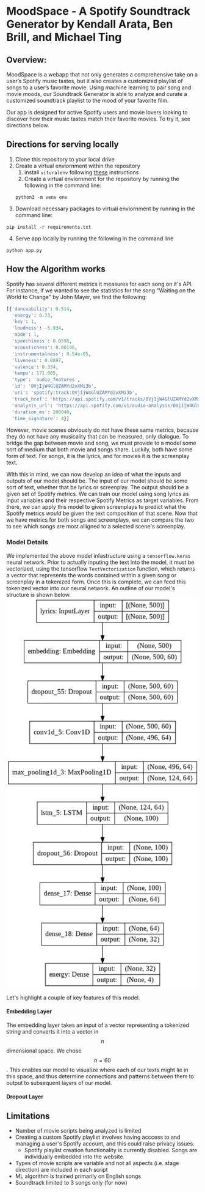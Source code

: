 # MoodSpace - A Spotify Soundtrack Generator by Kendall Arata, Ben Brill, and Michael Ting

## Overview:

MoodSpace is a webapp that not only generates a comprehensive take on a user’s Spotify music tastes, but it also creates a customized playlist of songs to a user’s favorite movie. Using machine learning to pair song and movie moods, our Soundtrack Generator is able to analyze and curate a customized soundtrack playlist to the mood of your favorite film. 

Our app is designed for active Spotify users and movie lovers looking to discover how their music tastes match their favorite movies. To try it, see directions below.

## Directions for serving locally

1. Clone this repository to your local drive
2. Create a virtual enviornment within the repository
    1. install `vituralenv` following [these](https://packaging.python.org/guides/installing-using-pip-and-virtual-environments/) instructions
    2. Create a virtual enviornment for the repository by running the following in the command line:
    ```
    python3 -m venv env
    ```
3. Download necessary packages to virtual enviornment by running in the command line:
```
pip install -r requirements.txt
```
4. Serve app locally by running the following in the command line
```
python app.py
```
## How the Algorithm works

Spotify has several different metrics it measures for each song on it's API. For instance, if we wanted to see the statistics for the song "Waiting on the World to Change" by John Mayer, we find the following:
```python
[{'danceability': 0.514,
  'energy': 0.73,
  'key': 1,
  'loudness': -5.934,
  'mode': 1,
  'speechiness': 0.0598,
  'acousticness': 0.00146,
  'instrumentalness': 9.54e-05,
  'liveness': 0.0897,
  'valence': 0.334,
  'tempo': 171.005,
  'type': 'audio_features',
  'id': '0VjIjW4GlUZAMYd2vXMi3b',
  'uri': 'spotify:track:0VjIjW4GlUZAMYd2vXMi3b',
  'track_href': 'https://api.spotify.com/v1/tracks/0VjIjW4GlUZAMYd2vXMi3b',
  'analysis_url': 'https://api.spotify.com/v1/audio-analysis/0VjIjW4GlUZAMYd2vXMi3b',
  'duration_ms': 200040,
  'time_signature': 4}]
```
However, movie scenes obviously do not have these same metrics, because they do not have any musicality that can be measured, only dialogue. To bridge the gap between movie and song, we must provide to a model some sort of medium that both movie and songs share. Luckily, both have some form of text. For songs, it is the lyrics, and for movies it is the screenplay text. 

With this in mind, we can now develop an idea of what the inputs and outputs of our model should be. The input of our model should be some sort of text, whether that be lyrics or screenplay. The output should be a given set of Spotify metrics. We can train our model using song lyrics as input variables and their respective Spotify Metrics as target variables. From there, we can apply this model to given screenplays to predict what the Spotify metrics *would* be given the text composition of that scene. Now that we have metrics for both songs and screenplays, we can compare the two to see which songs are most alligned to a selected scene's screenplay. 

### Model Details

We implemented the above model infastructure using a `tensorflow.keras` neural network. Prior to actually inputing the text into the model, it must be vectorized, using the tensorflow `TextVectorization` function, which returns a vector that represents the words contained within a given song or screenplay in a tokenized form. Once this is complete, we can feed this tokenized vector into our neural network. An outline of our model's structure is shown below.
![A depection of our neural network's structure](project\static\assets\model_arch.png)

Let's highlight a couple of key features of this model.

#### Embedding Layer
The embedding layer takes an input of a vector representing a tokenized string and converts it into a vector in $$n$$ dimensional space. We chose $$n = 60$$. This enables our model to visualize where each of our texts might lie in this space, and thus determine connections and patterns between them to output to subsequent layers of our model.

#### Dropout Layer

## Limitations
- Number of movie scripts being analyzed is limited
- Creating a custom Spotify playlist involves having acccess to and managing a user's Spotify account, and this could raise privacy issues.
    - Spotify playlist creation functionality is currently disabled. Songs are individually embedded into the website.
- Types of movie scripts are variable and not all aspects (i.e. stage direction) are included in each script
- ML algorithm is trained primarily on English songs
- Soundtrack limited to 3 songs only (for now)
